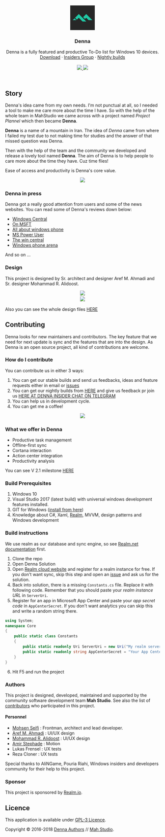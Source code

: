 <p align="center">
  <a href="https://www.microsoft.com/en-us/store/p/denna/9n9c2hwnzcft">
    <img src="https://github.com/MahStudio/Denna/raw/master/Design/Denna%20logo%20Green.png" width=80 height=80>
  </a>

  <h3 align="center">Denna</h3>

  <p align="center">
    Denna is a fully featured and productive To-Do list for Windows 10 devices.
    <br>
    <a href="https://www.microsoft.com/en-us/store/p/denna/9n9c2hwnzcft">Download</a>
    &middot;
    <a href="https://t.me/joinchat/EJ9gLURDAcbOxpoIGSdD8g">Insiders Group</a>
  &middot;
    <a href="https://install.appcenter.ms/orgs/mahstudio-u5ev/apps/denna/distribution_groups/insiders">Nightly builds</a>
    <br>
    <br>
  <a href="https://install.appcenter.ms/orgs/mahstudio-u5ev/apps/denna/distribution_groups/insiders">
    <img src="https://build.appcenter.ms/v0.1/apps/dc393a1e-1121-4a3e-99c2-589182d9e5f6/branches/master/badge">
    </a>
  <a href="https://www.paypal.me/mohsens22">
    <img src="https://img.shields.io/badge/Donate-Paypal-blue.svg" />
  </a>
  </p>
</p>

<br>


## Story

Denna's idea came from my own needs. I'm not punctual at all, so I needed a tool to make me care more about the time I have.
So with the help of the whole team in MahStudio we came across with a project named *Project Plannel* which then became **Denna**.

**Denna** is a name of a mountain in Iran. The idea of *Denna* came from where I failed my test due to not making time for studies and the answer of that missed question was Denna.

Then with the help of the team and the community we developed and release a lovely tool named **Denna**.
The aim of Denna is to help people to care more about the time they have. Cuz time flies!

Ease of access and productivity is Denna's core value.

<p align="center">
    <img src="https://user-images.githubusercontent.com/22152065/38919555-2566f7b2-4306-11e8-8a9c-95eb08eff28a.png">
  </p>

### Denna in press

Denna got a really good attention from users and some of the news websites. You can read some of Denna's reviews down below:

- [Windows Central](https://www.windowscentral.com/denna-windows-10-do-list-improving-productivity)
- [On MSFT](https://www.onmsft.com/news/denna-is-a-well-rounded-universal-task-management-app-for-windows-10)
- [All about windows phone](http://allaboutwindowsphone.com/flow/item/22075_Denna_UWP.php)
- [MS Power User](https://mspoweruser.com/developer-submission-denna-uwp-todo-list-app/)
- [The win central](https://thewincentral.com/denna-windows-phone-goes-free-myappfree-app-day/)
- [Windows phone arena](http://www.windowsphonearea.com/3-new-windows-10-apps-march-2017/)

And so on ...

### Design

This project is designed by Sr. architect and designer Aref M. Ahmadi and Sr. designer Mohammad R. Alidoost.
<p align="center">
    <img src="https://user-images.githubusercontent.com/22152065/38919395-b3181f38-4305-11e8-8ead-161766d6148c.png">
    <br>
  <img src="https://user-images.githubusercontent.com/22152065/38919478-f123c7b4-4305-11e8-9d7c-98d49b692b31.png">
  </p>


Also you can see the whole design files [HERE](https://github.com/MahStudio/Denna/tree/master/Design)

## Contributing

Denna looks for new maintainers and contributors. The key feature that we need for next update is sync and the features that are into the design.
As Denna is an open source project, all kind of contributions are welcome.

### How do I contribute

You can contribute us in either 3 ways:

1. You can get our stable builds and send us feedbacks, ideas and feature requests either in email or [issues](https://github.com/MahStudio/Denna/issues)
2. You can get our nightly builds from [HERE](https://install.appcenter.ms/orgs/mahstudio-u5ev/apps/denna/distribution_groups/insiders) and give us feedback pr join us [HERE AT DENNA INSIDER CHAT ON TELEGRAM](https://t.me/joinchat/EJ9gLURDAcbOxpoIGSdD8g)
3. You can help us in development cycle.
4. You can get me a coffee!

<p align="center">
<a href="http://paypal.me/mohsens22">
    <img src="https://user-images.githubusercontent.com/22152065/43985552-5eb38708-9d1d-11e8-85ee-609299bcf0fc.png">
    </a>
  </p>


### What we offer in Denna

- Productive task management
- Offline-first sync
- Cortana interaction
- Action center integration 
- Productivity analysis

You can see V 2.1 milestone [HERE](https://github.com/MahStudio/Denna/milestone/2)

### Build Prerequisites

1. Windows 10
2. Visual Studio 2017 (latest build) with universal windows development features installed.
3. GIT for Windows ([install from here](http://gitforwindows.org/))
4. Knowledge about C#, Xaml, [Realm](https://realm.io/), MVVM, design patterns and Windows development

### Build instructions

We use realm as our database and sync engine, so see [Realm.net documentation](https://realm.io/docs/dotnet/latest/) first.

1. Clone the repo
2. Open Denna Solution
3. Open [Realm cloud website](https://cloud.realm.io/) and register for a realm instance for free. If you don't want sync, skip this step and open an [issue](https://github.com/MahStudio/Denna/issues) and ask us for the solution.
4. Back into solution, there is a missing `Constants.cs` file. Replace it with following code. Remember that you should paste your *realm instance URL* in `ServerUri`.
5. Register for an app in Microsoft App Center and paste your *app secret code* in `AppCenterSecret`. If you don't want analytics you can skip this and write a random string there.

```csharp
using System;
namespace Core
{
    public static class Constants
    {
        public static readonly Uri ServerUri = new Uri("My realm server URL");
        public static readonly string AppCenterSecret = "Your App Center secret" ;
    }
}
```

6. Hit F5 and run the project

### Authors

This project is designed, developed, maintained and supported by the community software development team **Mah Studio**.
See also the list of [contributors](https://github.com/MahStudio/Denna/contributors) who participated in this project.

#### Personnel

- [Mohsen Seifi](https://github.com/mohsens22) : Frontman, architect and lead developer.
- [Aref M. Ahmadi](https://www.instagram.com/itsaref/) : UI/UX design
- [Mohammad R. Alidoost](https://www.instagram.com/mr.alidoost/) : UI/UX design
- [Amir Stephade](https://www.instagram.com/amir_stefad/) : Motion
- Lukas Frensel : UX tests
- Reza Cloner : UX tests

Special thanks to AliNGame, Pouria Riahi, Windows insiders and developers community for their help to this project.

### Sponsor

This project is sponsored by [Realm.io](https://realm.io). 

## Licence

This application is available under [GPL-3 Licence](https://github.com/MahStudio/Denna/blob/master/LICENSE).

Copyright © 2016-2018 [Denna Authors](https://github.com/Mahstudio/Denna/graphs/contributors) // [Mah Studio](https://github.com/Mahstudio/).
